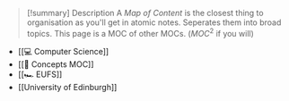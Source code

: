 > [!summary] Description
> A *Map of Content* is the closest thing to organisation as you'll get in atomic notes. Seperates them into broad topics. This page is a MOC of other MOCs. ($MOC^2$ if you will)
> 

- [[💻 Computer Science]]
- [[🧠 Concepts MOC]]
- [[🏎️ EUFS]]
- [[University of Edinburgh]]
